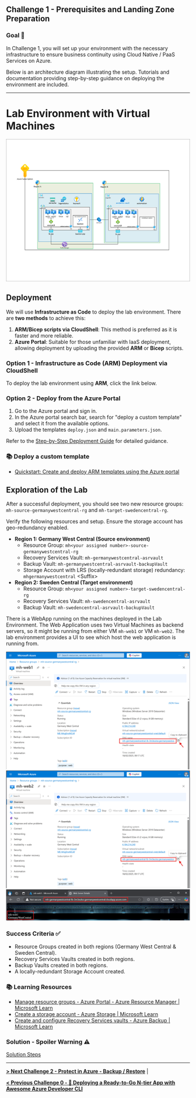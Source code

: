 ## Challenge 1 - Prerequisites and Landing Zone Preparation

### Goal 🎯

In Challenge 1, you will set up your environment with the necessary infrastructure to ensure business continuity using Cloud Native / PaaS Services on Azure.

Below is an architecture diagram illustrating the setup. Tutorials and documentation providing step-by-step guidance on deploying the environment are included.

---

# Lab Environment with Virtual Machines

![Architecture](../img/asrdemo%20architecture.png)

## Deployment

We will use **Infrastructure as Code** to deploy the lab environment. There are **two methods** to achieve this:

1. **ARM/Bicep scripts via CloudShell**: This method is preferred as it is faster and more reliable.
2. **Azure Portal**: Suitable for those unfamiliar with IaaS deployment, allowing deployment by uploading the provided **ARM** or **Bicep** scripts.

### Option 1 - Infrastructure as Code (ARM) Deployment via CloudShell

To deploy the lab environment using **ARM**, click the link below.

<!-- [![Deploy to Azure](https://aka.ms/deploytoazurebutton)](https://portal.azure.com/#create/Microsoft.Template/uri/https%3A%2F%2Fraw.githubusercontent.com%2Fdemirsenturk%2FHA-multi-region-application%2Frefs%2Fheads%2Fmain%2Fdeploy.json) -->

### Option 2 - Deploy from the Azure Portal

1. Go to the Azure portal and sign in.
2. In the Azure portal search bar, search for "deploy a custom template" and select it from the available options.
3. Upload the templates `deploy.json` and `main.parameters.json`.

Refer to the [Step-by-Step Deployment Guide](../walkthrough/challenge-1/img/deployment/solution.md) for detailed guidance.

### 📚 Deploy a custom template
* [Quickstart: Create and deploy ARM templates using the Azure portal](https://learn.microsoft.com/en-us/azure/azure-resource-manager/templates/quickstart-create-templates-use-the-portal)

## Exploration of the Lab

After a successful deployment, you should see two new resource groups: `mh-source-germanywestcentral-rg` and `mh-target-swedencentral-rg`.

Verify the following resources and setup. Ensure the storage account has geo-redundancy enabled.

* **Region 1: Germany West Central (Source environment)**
  * Resource Group: `mh<your assigned number>-source-germanywestcentral-rg`
  * Recovery Services Vault: `mh-germanywestcentral-asrvault`
  * Backup Vault: `mh-germanywestcentral-asrvault-backupVault`
  * Storage Account with LRS (locally-redundant storage) redundancy: `mhgermanywestcentral` \<Suffix\>
* **Region 2: Sweden Central (Target environment)**
  * Resource Group: `mh<your assigned number>-target-swedencentral-rg`
  * Recovery Services Vault: `mh-swedencentral-asrvault`
  * Backup Vault: `mh-swedencentral-asrvault-backupVault`

There is a WebApp running on the machines deployed in the Lab Environment. The Web Application uses two Virtual Machines as backend servers, so it might be running from either VM `mh-web1` or VM `mh-web2`. The lab environment provides a UI to see which host the web application is running from.

![web1](../walkthrough/challenge-1/exploration/1.png)
![web2](../walkthrough/challenge-1/exploration/2.png)
![web3](../walkthrough/challenge-1/exploration/3.png)

### Success Criteria ✅

* Resource Groups created in both regions (Germany West Central & Sweden Central).
* Recovery Services Vaults created in both regions.
* Backup Vaults created in both regions.
* A locally-redundant Storage Account created.

### 📚 Learning Resources

* [Manage resource groups - Azure Portal - Azure Resource Manager | Microsoft Learn](https://learn.microsoft.com/azure/azure-resource-manager/management/manage-resource-groups-portal)
* [Create a storage account - Azure Storage | Microsoft Learn](https://learn.microsoft.com/azure/storage/common/storage-account-create)
* [Create and configure Recovery Services vaults - Azure Backup | Microsoft Learn](https://learn.microsoft.com/azure/backup/backup-create-recovery-services-vault)

### Solution - Spoiler Warning ⚠️

[Solution Steps](../walkthrough/challenge-1/img/deployment/solution.md)

---

**[> Next Challenge 2 - Protect in Azure - Backup / Restore](./02_challenge.md)** |

**[< Previous Challenge 0 - 🚀 Deploying a Ready-to-Go N-tier App with Awesome Azure Developer CLI](./00_challenge.md)**
